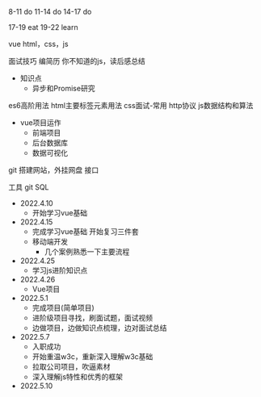 8-11    do
11-14   do
14-17   do

17-19   eat
19-22   learn

vue
html，css，js

面试技巧
编简历
你不知道的js，读后感总结

- 知识点
  - 异步和Promise研究


es6高阶用法
html主要标签元素用法
css面试-常用
http协议
js数据结构和算法
- vue项目运作
  - 前端项目
  - 后台数据库
  - 数据可视化
  
git 搭建网站，外挂网盘
接口


工具
git
SQL

- 2022.4.10 
  - 开始学习vue基础
- 2022.4.15 
  - 完成学习vue基础 开始复习三件套
  - 移动端开发
    - 几个案例熟悉一下主要流程
- 2022.4.25
  - 学习js进阶知识点
- 2022.4.26
  - Vue项目
- 2022.5.1
  - 完成项目(简单项目)
  - 进阶级项目寻找，刷面试题，面试视频
  - 边做项目，边做知识点梳理，边对面试总结
- 2022.5.7
  - 入职成功
  - 开始重温w3c，重新深入理解w3c基础
  - 拉取公司项目，吹逼素材
  - 深入理解js特性和优秀的框架
- 2022.5.10





